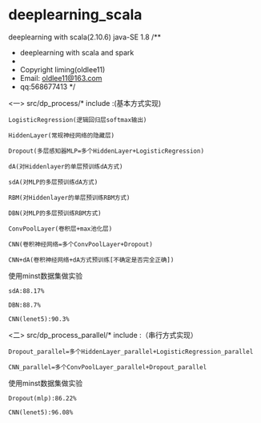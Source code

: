 # deeplearning_scala
deeplearning with scala(2.10.6)  java-SE 1.8
/**
  * deeplearning with scala and spark
  *
  * Copyright liming(oldlee11)
  * Email: oldlee11@163.com
  * qq:568677413
*/
   
<一> src/dp_process/* include :(基本方式实现)  

    LogisticRegression(逻辑回归层softmax输出)
    
    HiddenLayer(常规神经网络的隐藏层)
    
    Dropout(多层感知器MLP=多个HiddenLayer+LogisticRegression)
    
    dA(对Hiddenlayer的单层预训练dA方式)
    
    sdA(对MLP的多层预训练dA方式)
    
    RBM(对Hiddenlayer的单层预训练RBM方式)
    
    DBN(对MLP的多层预训练RBM方式)
    
    ConvPoolLayer(卷积层+max池化层)
    
    CNN(卷积神经网络=多个ConvPoolLayer+Dropout)
    
    CNN+dA(卷积神经网络+dA方式预训练[不确定是否完全正确])
    

使用minst数据集做实验

    sdA:88.17%
    
    DBN:88.7%
    
    CNN(lenet5):90.3%


<二> src/dp_process_parallel/* include :（串行方式实现） 

    Dropout_parallel=多个HiddenLayer_parallel+LogisticRegression_parallel
    
    CNN_parallel=多个ConvPoolLayer_parallel+Dropout_parallel

使用minst数据集做实验

    Dropout(mlp):86.22%
    
    CNN(lenet5):96.08%
